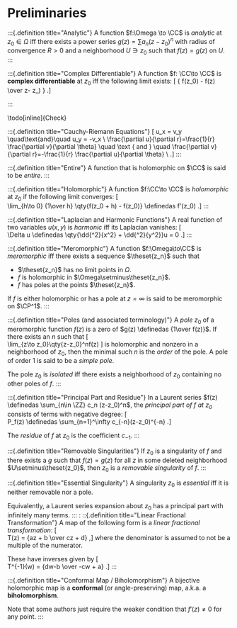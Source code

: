 # Preliminaries

:::{.definition title="Analytic"}
A function $f:\Omega \to \CC$ is *analytic* at $z_0\in \Omega$ iff there exists a power series $g(z) = \sum a_n (z-z_0)^n$ with radius of convergence $R>0$ and a neighborhood $U\ni z_0$ such that $f(z) = g(z)$ on $U$.
:::


:::{.definition title="Complex Differentiable"}
A function $f: \CC\to \CC$ is **complex differentiable** at $z_0$ iff the following limit exists:
\[
{ f(z_0) - f(z) \over z- z_) }
.\]

:::

\todo[inline]{Check}



:::{.definition title="Cauchy-Riemann Equations"}
\[
u_x = v_y \quad\text{and}\quad u_y = -v_x \\
\frac{\partial u}{\partial r}=\frac{1}{r} \frac{\partial v}{\partial \theta} \quad \text { and } \quad \frac{\partial v}{\partial r}=-\frac{1}{r} \frac{\partial u}{\partial \theta} \\
.\]
:::

:::{.definition title="Entire"}
A function that is holomorphic on $\CC$ is said to be *entire*.
:::


:::{.definition title="Holomorphic"}
A function $f:\CC\to \CC$ is *holomorphic* at $z_0$ if the following limit converges:
\[  
\lim_{h\to 0} {1\over h} \qty{f(z_0 + h) - f(z_0)} \definedas f'(z_0)
.\]
:::

:::{.definition title="Laplacian and Harmonic Functions"}
A real function of two variables $u(x, y)$ is *harmonic* iff its Laplacian vanishes:
\[  
\Delta u \definedas \qty{\dd{^2}{x^2} + \dd{^2}{y^2}}u = 0
.\]
:::

:::{.definition title="Meromorphic"}
A function $f:\Omega\to\CC$ is *meromorphic* iff there exists a sequence $\theset{z_n}$ such that

- $\theset{z_n}$ has no limit points in $\Omega$.
- $f$ is holomorphic in $\Omega\setminus\theset{z_n}$.
- $f$ has poles at the points $\theset{z_n}$.

If $f$ is either holomorphic or has a pole at $z=\infty$ is said to be meromorphic on $\CP^1$.
:::

:::{.definition title="Poles (and associated terminology)"}
A *pole* $z_0$ of a meromorphic function $f(z)$ is a zero of $g(z) \definedas {1\over f(z)}$.
If there exists an $n$ such that
\[  
\lim_{z\to z_0}\qty{z-z_0}^nf(z)
\]
is holomorphic and nonzero in a neighborhood of $z_0$, then the minimal such $n$ is the *order* of the pole.
A pole of order 1 is said to be a *simple pole*.

The pole $z_0$ is *isolated* iff there exists a neighborhood of $z_0$ containing no other poles of $f$.
:::

:::{.definition title="Principal Part and Residue"}
In a Laurent series $f(z) \definedas \sum_{n\in \ZZ} c_n (z-z_0)^n$, the *principal part of $f$ at $z_0$* consists of terms with negative degree:
\[  
P_f(z) \definedas \sum_{n=1}^\infty c_{-n}(z-z_0)^{-n}
.\]

The *residue* of $f$ at $z_0$ is the coefficient $c_{-1}$.
:::

:::{.definition title="Removable Singularities"}
If $z_0$ is a singularity of $f$ and there exists a $g$ such that $f(z) = g(z)$ for all $z$ in some deleted neighborhood $U\setminus\theset{z_0}$, then $z_0$ is a *removable singularity* of $f$.
:::

:::{.definition title="Essential Singularity"}
A singularity $z_0$ is *essential* iff it is neither removable nor a pole.

Equivalently, a Laurent series expansion about $z_0$ has a principal part with infinitely many terms.
:::
:
::{.definition title="Linear Fractional Transformation"}
A map of the following form is a *linear fractional transformation*:
\[  
T(z) = {az + b \over cz + d}
,\]
where the denominator is assumed to not be a multiple of the numerator.

These have inverses given by
\[  
T^{-1}(w) = {dw-b \over -cw + a}
.\]
:::

:::{.definition title="Conformal Map / Biholomorphism"}
A bijective holomorphic map is a **conformal** (or angle-preserving) map, a.k.a. a **biholomorphism**.

Note that some authors just require the weaker condition that $f'(z) \neq 0$ for any point.
:::





